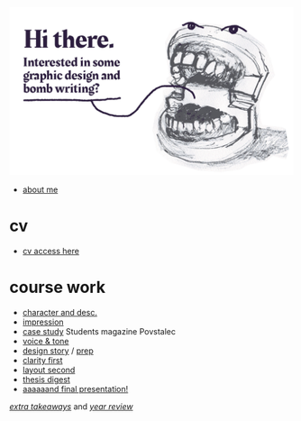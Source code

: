 ![homepage](07-homepage/homepage-ajovt.gif)

- [about me](03-aboutness/index.md)

# cv
- [cv access here](04-experience/index.md)

# course work
- [character and desc.](/01-character-description/index.md)
- [impression](/02-impression/index.md)
- [case study](/03-aboutness/case-study.md) Students magazine Povstalec
- [voice & tone](/05-voice-tone/index.md)
- [design story](06-storytelling/index.md) / [prep](https://www.notion.so/Presentation-prep-ideas-bad904d599aa45e39f40585ea9fe3c86)
- [clarity first](/08-clarity-first/index.md)
- [layout second](/09-layout-second/index.md)
- [thesis digest](/10-thesis-digest/index.md)
- [aaaaaand final presentation!](/11-presentation/index.md)

[*extra takeaways*](/extra-takeaways/index.md) and [*year review*](/year-review/index.md)
